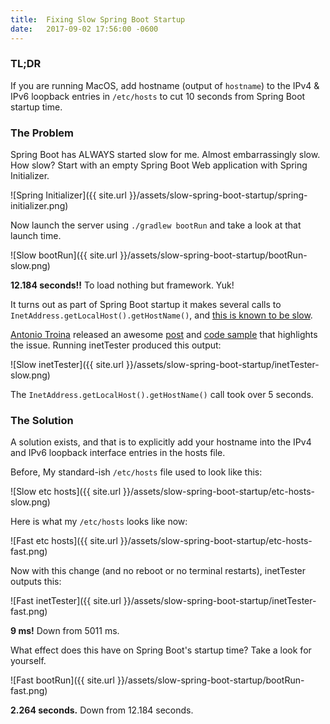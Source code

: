 ```yaml
---
title:  Fixing Slow Spring Boot Startup
date:   2017-09-02 17:56:00 -0600
---
```


### TL;DR

If you are running MacOS, add hostname (output of `hostname`) to the IPv4 & IPv6 loopback entries in `/etc/hosts` to cut 10 seconds from Spring Boot startup time.

### The Problem

Spring Boot has ALWAYS started slow for me.
Almost embarrassingly slow.
How slow?
Start with an empty Spring Boot Web application with Spring Initializer.

![Spring Initializer]({{ site.url }}/assets/slow-spring-boot-startup/spring-initializer.png)

Now launch the server using `./gradlew bootRun` and take a look at that launch time.

![Slow bootRun]({{ site.url }}/assets/slow-spring-boot-startup/bootRun-slow.png)

**12.184 seconds!!**
To load nothing but framework.
Yuk!

It turns out as part of Spring Boot startup it makes several calls to `InetAddress.getLocalHost().getHostName()`, and [this is known to be slow](https://github.com/spring-projects/spring-boot/issues/7087).

[Antonio Troina](https://thoeni.io) released an awesome [post](https://thoeni.io/post/macos-sierra-java/) and [code sample](https://github.com/thoeni/inetTester) that highlights the issue.
Running inetTester produced this output:

![Slow inetTester]({{ site.url }}/assets/slow-spring-boot-startup/inetTester-slow.png)

The `InetAddress.getLocalHost().getHostName()` call took over 5 seconds.

### The Solution

A solution exists, and that is to explicitly add your hostname into the IPv4 and IPv6 loopback interface entries in the hosts file.

Before, My standard-ish `/etc/hosts` file used to look like this:

![Slow etc hosts]({{ site.url }}/assets/slow-spring-boot-startup/etc-hosts-slow.png)

Here is what my `/etc/hosts` looks like now:

![Fast etc hosts]({{ site.url }}/assets/slow-spring-boot-startup/etc-hosts-fast.png)

Now with this change (and no reboot or no terminal restarts), inetTester outputs this:

![Fast inetTester]({{ site.url }}/assets/slow-spring-boot-startup/inetTester-fast.png)

**9 ms!**
Down from 5011 ms.

What effect does this have on Spring Boot's startup time?
Take a look for yourself.

![Fast bootRun]({{ site.url }}/assets/slow-spring-boot-startup/bootRun-fast.png)


**2.264 seconds.**
Down from 12.184 seconds.